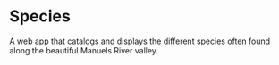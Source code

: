 # Species
A web app that catalogs and displays the different species often found along the beautiful Manuels River valley.
